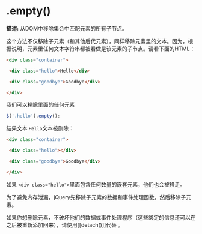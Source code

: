 # .empty()
**描述:** 从DOM中移除集合中匹配元素的所有子节点。

这个方法不仅移除子元素（和其他后代元素），同样移除元素里的文本。因为，根据说明，元素里任何文本字符串都被看做是该元素的子节点。请看下面的HTML：
```html
<div class="container">

 <div class="hello">Hello</div>

 <div class="goodbye">Goodbye</div>

</div>
```
我们可以移除里面的任何元素


```js
$('.hello').empty();
```
结果文本 `Hello`文本被删除：

```html
<div class="container">

 <div class="hello"></div>

 <div class="goodbye">Goodbye</div>

</div>
```
如果 `<div class="hello">`里面包含任何数量的嵌套元素，他们也会被移走。

为了避免内存泄漏，jQuery先移除子元素的数据和事件处理函数，然后移除子元素。

如果你想删除元素，不破坏他们的数据或事件处理程序（这些绑定的信息还可以在之后被重新添加回来），请使用[[detach()]]代替 。